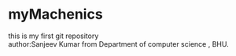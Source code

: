 # myMachenics
this is my first git repository
<br>
author:Sanjeev Kumar from Department of computer science , BHU.
